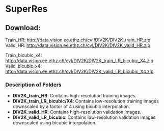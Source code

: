 # SuperRes

## Download:

Train_HR: http://data.vision.ee.ethz.ch/cvl/DIV2K/DIV2K_train_HR.zip
Valid_HR: http://data.vision.ee.ethz.ch/cvl/DIV2K/DIV2K_valid_HR.zip

Train_bicubic_x4: http://data.vision.ee.ethz.ch/cvl/DIV2K/DIV2K_train_LR_bicubic_X4.zip
Valid_bicubic_x4: http://data.vision.ee.ethz.ch/cvl/DIV2K/DIV2K_valid_LR_bicubic_X4.zip


### Description of Folders

- **DIV2K_train_HR**: Contains high-resolution training images.
- **DIV2K_train_LR_bicubic/X4**: Contains low-resolution training images downscaled by a factor of 4 using bicubic interpolation.
- **DIV2K_valid_HR**: Contains high-resolution validation images.
- **DIV2K_valid_LR_bicubic**: Contains low-resolution validation images downscaled using bicubic interpolation.
